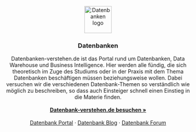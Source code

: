 <p align="center">
  <a href="http://www.datenbanken-verstehen.de/">
    <img src="http://www.datenbanken-verstehen.de/dbv/uploads/dbv_favicon.png" alt="Datenbanken logo" width="72" height="72">
  </a>
</p>

<h3 align="center">Datenbanken</h3>

<p align="center">
  Datenbanken-verstehen.de ist das Portal rund um Datenbanken, Data Warehouse und Business Intelligence. Hier werden alle fündig, die sich theoretisch im Zuge des Studiums oder in der Praxis mit dem Thema Datenbanken beschäftigen müssen beziehungsweise wollen. Dabei versuchen wir die verschiedenen Datenbank-Themen so verständlich wie möglich zu beschreiben, so dass auch Einsteiger schnell einen Einstieg in die Materie finden.
  <br>
  <br>
  <a href="http://www.datenbanken-verstehen.de/"><strong>Datenbank-verstehen.de besuchen »</strong></a>
  <br>
  <br>
  <a href="http://www.datenbanken-verstehen.de/">Datenbank Portal</a>
  ·
  <a href="http://www.datenbanken-verstehen.de/blog">Datenbank Blog</a>
  ·
  <a href="http://www.datenbanken-verstehen.de/forum">Datenbank Forum</a>
</p>
